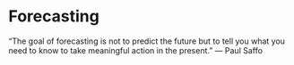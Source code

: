 # Forecasting
“The goal of forecasting is not to predict the future but to tell you what you need to know to take meaningful action in the present.”  — Paul Saffo
